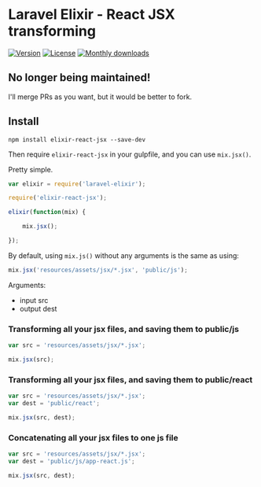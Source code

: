 # Laravel Elixir - React JSX transforming

[![Version](https://img.shields.io/npm/v/elixir-react-jsx.svg?style=flat-square)](https://www.npmjs.com/package/elixir-react-jsx)
 [![License](https://img.shields.io/npm/l/elixir-react-jsx.svg?style=flat-square)](https://www.npmjs.com/package/elixir-react-jsx)
 [![Monthly downloads](https://img.shields.io/npm/dm/elixir-react-jsx.svg?style=flat-square)](https://www.npmjs.com/package/elixir-react-jsx)
 
 ## No longer being maintained!
 
 I'll merge PRs as you want, but it would be better to fork.
 
 ## Install
 
`npm install elixir-react-jsx --save-dev`

Then require `elixir-react-jsx` in your gulpfile, and you can use `mix.jsx()`.

Pretty simple.

```js
var elixir = require('laravel-elixir');

require('elixir-react-jsx');

elixir(function(mix) {

    mix.jsx();

});
```

By default, using `mix.js()` without any arguments is the same as using:

```js
mix.jsx('resources/assets/jsx/*.jsx', 'public/js');
```

Arguments:

 - input src
 - output dest

### Transforming all your jsx files, and saving them to **public/js**

```js
var src = 'resources/assets/jsx/*.jsx';

mix.jsx(src);
```

### Transforming all your jsx files, and saving them to **public/react**

```js
var src = 'resources/assets/jsx/*.jsx';
var dest = 'public/react';

mix.jsx(src, dest);
```

### Concatenating all your jsx files to one js file

```js
var src = 'resources/assets/jsx/*.jsx';
var dest = 'public/js/app-react.js';

mix.jsx(src, dest);
```


